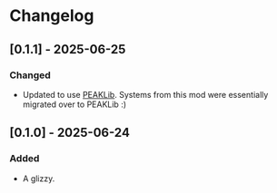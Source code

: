 # Changelog

## [0.1.1] - 2025-06-25

### Changed

- Updated to use [PEAKLib](https://thunderstore.io/c/peak/p/PEAKModding/PEAKLib_Items/). Systems from this mod were essentially migrated over to PEAKLib :)

## [0.1.0] - 2025-06-24

### Added

- A glizzy.